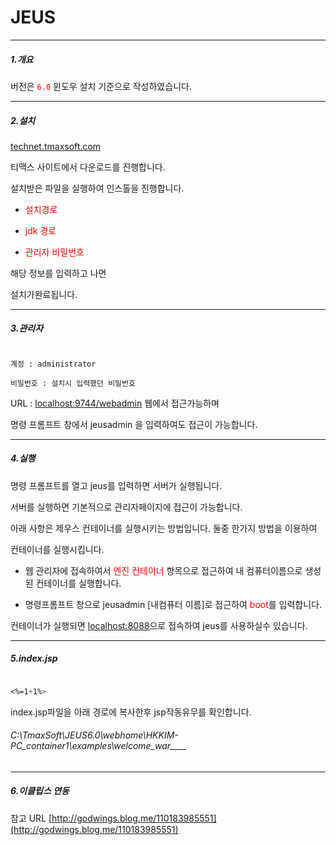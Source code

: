 # JEUS 

----------------

##### 1.개요

버전은 <span style="color : red">`6.0`</span> 윈도우 설치 기준으로 작성하였습니다.

---------------



##### 2.설치

[technet.tmaxsoft.com](http://technet.tmaxsoft.com)

티맥스 사이트에서 다운로드를 진행합니다.
설치받은 파일을 실행하여 인스톨을 진행합니다.
- <span style="color : red">설치경로</span>
- <span style="color : red">jdk 경로</span>
- <span style="color : red"> 관리자 비밀번호</span>

해당 정보를 입력하고 나면
설치가완료됩니다.

----------------

##### 3.관리자
```
계정 : administrator
비밀번호 : 설치시 입력했던 비밀번호
```

URL : [localhost:9744/webadmin](http://localhost:9744/webadmin) 웹에서 접근가능하며
명령 프롬프트 창에서 jeusadmin 을 입력하여도 접근이 가능합니다.

----------------

##### 4.실행

명령 프롬프트를 열고 jeus를 입력하면 서버가 실행됩니다.

서버를 실행하면 기본적으로 관리자페이지에 접근이 가능합니다.
아래 사항은 제우스 컨테이너를 실행시키는 방법입니다. 둘중 한가지 방법을 이용하여
컨테이너를 실행시킵니다.
- 웹 관리자에 접속하여서<span style="color : red"> 엔진 컨테이너</span> 항목으로 접근하여 내 컴퓨터이름으로 생성된 컨테이너를 실행합니다.
- 명령프롬프트 창으로 jeusadmin [내컴퓨터 이름]로 접근하여 <span style="color : red">boot</span>를 입력합니다.

컨테이너가 실행되면  [localhost:8088](localhost:8088)으로 접속하여  jeus를 사용하실수 있습니다.

------------------------------

##### 5.index.jsp
```css
<%=1+1%>
```
index.jsp파일을 아래 경로에 복사한후 jsp작동유무를 확인합니다.
###### C:\TmaxSoft\JEUS6.0\webhome\HKKIM-PC_container1\examples\welcome_war_\_\__


----------------

##### 6.이클립스 연동

참고 URL [http://godwings.blog.me/110183985551](http://godwings.blog.me/110183985551) 







